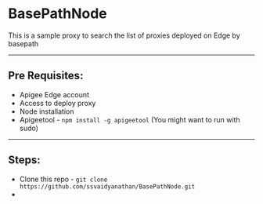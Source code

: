 # BasePathNode
This is a sample proxy to search the list of proxies deployed on Edge by basepath

----------------
Pre Requisites:
----------------
* Apigee Edge account
* Access to deploy proxy
* Node installation
* Apigeetool - `npm install -g apigeetool` (You might want to run with sudo)

----------------
Steps:
----------------

* Clone this repo - `git clone https://github.com/ssvaidyanathan/BasePathNode.git`
* 
